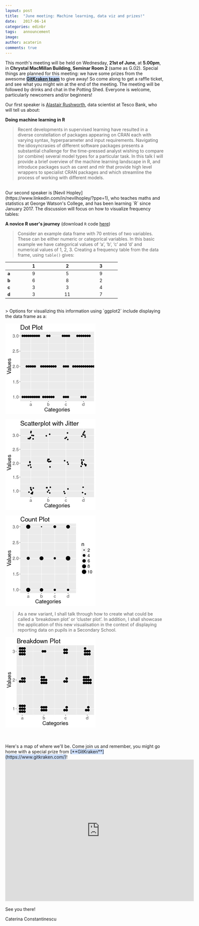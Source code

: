```yaml
---
layout: post
title:  "June meeting: Machine learning, data viz and prizes!"
date:   2017-06-14
categories: edinbr
tags:   announcement
image:
author: acaterin
comments: true
---
```


This month's meeting will be held on Wednesday, **21st of June**, at **5.00pm**, in **Chrystal MacMillan Building, Seminar Room 2** (same as G.02). Special things are planned for this meeting: we have some prizes from the awesome <span style="background-color: #ccdefc">[**GitKraken team**](https://www.gitkraken.com/)</span> to give away! So come along to get a raffle ticket, and see what you might win at the end of the meeting. The meeting will be followed by drinks and chat in the Potting Shed. Everyone is welcome, particularly newcomers and/or beginners! 



Our first speaker is [Alastair Rushworth](https://alastairrushworth.github.io/), data scientist at Tesco Bank, who will tell us about:

**Doing machine learning in R** 
> Recent developments in supervised learning have resulted in a diverse constellation of packages appearing on CRAN each with varying syntax, hyperparameter and input requirements. Navigating the idiosyncrasies of different software packages presents a substantial challenge for the time-pressed analyst wishing to compare (or combine) several model types for a particular task. In this talk I will provide a brief overview of the machine learning landscape in R, and introduce packages such as caret and mlr that provide high level wrappers to specialist CRAN packages and which streamline the process of working with different models.


<br>
Our second speaker is [Nevil Hopley](https://www.linkedin.com/in/nevilhopley/?ppe=1), who teaches maths and statistics at George Watson's College, and has been learning `R` since January 2017. The discussion will focus on how to visualize frequency tables:

**A novice R user's journey** (download `R` code [here](https://github.com/EdinbR/edinbr-talks/blob/master/2017-06-21/NHopley_EdinbRTalk.R))
> Consider an example data frame with 70 entries of two variables. These can be either numeric or categorical variables. In this basic example we have categorical values of ‘a’, ‘b’, ‘c’ and ‘d’ and numerical values of 1, 2, 3. Creating a frequency table from the data frame, using `table()` gives:

|             |&emsp;&emsp;&emsp;1&emsp;&emsp;&emsp;|&emsp;&emsp;&emsp;2&emsp;&emsp;&emsp;|&emsp;&emsp;&emsp;3&emsp;&emsp;&emsp;|
|:-----------:|:-----------------------------------:|:-----------------------------------:|:-----------------------------------:|
| **a**&emsp; |      9                              |      5                              |      9                              |
| **b**&emsp; |      6                              |      8                              |      2                              |
| **c**&emsp; |      3                              |      3                              |      4                              |
| **d**&emsp; |      3                              |     11                              |      7                              |

<br>
> Options for visualizing this information using `ggplot2` include displaying the data frame as a:

![](https://github.com/EdinbR/edinbr-talks/raw/master/2017-06-12/EdinbR_Dotplot.jpg)

![](https://github.com/EdinbR/edinbr-talks/raw/master/2017-06-12/EdinbR_Jitter.jpg)

![(Count plot created using `geom_count`).](https://github.com/EdinbR/edinbr-talks/raw/master/2017-06-12/EdinbR_Count.jpg)

> As a new variant, I shall talk through how to create what could be called a ‘breakdown plot’ or ‘cluster plot’. In addition, I shall showcase the application of this new visualisation in the context of displaying reporting data on pupils in a Secondary School.

![Breakdown / cluster plot](https://github.com/EdinbR/edinbr-talks/raw/master/2017-06-12/EdinbR_Breakdown.jpg)




<br>
<br>
Here's a map of where we'll be. Come join us and remember, you might go home with a special prize from <span style="background-color: #ccdefc">[**GitKraken**](https://www.gitkraken.com/)</span>!

<iframe src="https://www.google.com/maps/embed?pb=!1m18!1m12!1m3!1d2234.2972426677015!2d-3.193004684452925!3d55.944219880605004!2m3!1f0!2f0!3f0!3m2!1i1024!2i768!4f13.1!3m3!1m2!1s0x4887c783524452cb%3A0x5ad41dfcf80bdc1b!2sChrystal+Macmillan+Building!5e0!3m2!1sen!2suk!4v1491999219930" width="600" height="450" frameborder="0" style="border:0" allowfullscreen></iframe>

<br>


See you there!

Caterina Constantinescu

